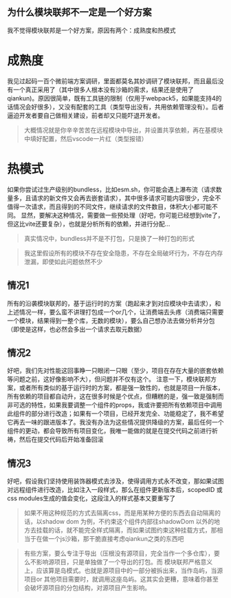 ## 为什么模块联邦不一定是一个好方案

我不觉得模块联邦是一个好方案，原因有两个：成熟度和热模式

# 成熟度
我见过起码一百个微前端方案调研，里面都莫名其妙调研了模块联邦，而且最后没有一个真正采用了（其中很多人根本没有沙箱的需求，结果还是使用了qiankun)。原因很简单，既有工具链的限制（仅用于webpack5，如果能支持4的话情况会好很多），又没有配套的工具（类型导出没有，共用依赖管理没有）。后者逼迫开发者要自己做相关建设，前者却又只能吓退开发者。

> 大概情况就是你辛辛苦苦在远程模块中导出，并设置共享依赖，再在基模块中填好配置，然后vscode一片红（类型报错）


# 热模式
如果你尝试过生产级别的bundless，比如esm.sh，你可能会遇上瀑布流（请求数量多，且请求的新文件又会再去嵌套请求），其中很多请求可能内容很少，完全不值得一次请求，而且得到的不同文件，继续请求的文件数目，体积大小都可能不同。
显然，要解决这种情况，需要做一些预处理（好吧，你可能已经想到vite了，但这比vite还要复杂），也就是分析所有的依赖，并进行分配...

> 真实情况中，bundless并不是不打包，只是换了一种打包的形式

> 我这里假设所有的模块不存在安全隐患，不存在全局破坏行为，不存在内存泄漏，即使如此问题依然不少

## 情况1
所有的沿袭模块联邦的，基于运行时的方案（跑起来才到对应模块中去请求），和上述情况一样，要么蛮不讲理打包成一个or几个，让消费端去头疼（消费端只需要一个模块，结果得到一整个库，无数的模块），要么自己想办法去做分析并分包（即使是这样，也必然会多出一个请求去取元数据）

## 情况2
好吧，我们先对性能这回事睁一只眼闭一只眼（至少，项目在存在大量的嵌套依赖等问题之前，这好像影响不大），但问题并不仅有这个。
注意一下，模块联邦方案，或者所有类似的基于运行时的方案，都是强一致性的，也就是项目一升版本，所有依赖的项目都自动升，这在很多时候是个优点，但糟糕的是，强一致是强制而非可选的特性，如果我要调整一个组件的props，我或许要把所有依赖项目中调用此组件的部分进行改造；如果有一个项目，已经开发完全、功能稳定了，我不希望它再去一味的跟进版本了。我没有办法为这些情况提供降级的方案，最后任何一个组件的更动，都会导致所有项目变化，我唯一能做的就是在提交代码之前进行祈祷，然后在提交代码后开始准备回滚

## 情况3
好吧，假设我们坚持使用装饰器模式去涉及，使得调用方式永不改变，那如果试图对远程组件进行改造，比如注入一段样式，那么在组件更新版本后，scopedID 或 css modules生成的值会变化，这段注入的样式基本又要重写了
> 如果不用这种规范的方式去隔离css，而是用某种方便的东西去自动隔离的话，以shadow dom 为例，不约束这个组件内部往shadowDom 以外的地方去挂载的话，就不能完全样式隔离，而如果试图约束这种挂载方式，那相当于在做一个js沙箱，那干脆直接考虑qiankun之类的东西吧



>有些方案，要么专注于导出（压根没有源项目，完全当作一个多仓库），要么不影响源项目，只是单独做了一个导出的打包。而 模块联邦严格意义上，应该算是岛模式。也就是源项目中的一部分被拆出来，当作岛屿，当源项目or 其他项目需要时，就调用这座岛屿。这其实会更糟，意味着你甚至会破坏源项目的分包结构，对源项目产生影响。
